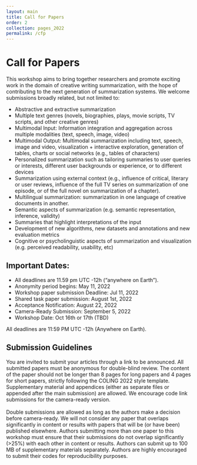 ```yaml
---
layout: main
title: Call for Papers
order: 2
collection: pages_2022
permalink: /cfp
---
```

<!-- # NEW: Present your "Findings of EMNLP" papers at our workshop

We invited the authors of the accepted "Findings of EMNLP" papers to present at our workshop!
We welcome any papers fitted in our workshop CFP topics.
You can submit your papers to our submission system (https://www.softconf.com/emnlp2020/intex-sempar2020/), or directly email us at intex-sempar@googlegroups.com with your paper information.
 -->

# Call for Papers
This workshop aims to bring together researchers and promote exciting work in the domain of creative writing summarization, with the hope of contributing to the next generation of summarization systems. We welcome submissions broadly related, but not limited to:

- Abstractive and extractive summarization
- Multiple text genres (novels, biographies, plays, movie scripts, TV scripts, and other creative genres)
- Multimodal Input: Information integration and aggregation across multiple modalities (text, speech, image, video)
- Multimodal Output: Multimodal summarization including text, speech, image and video, visualization + interactive exploration, generation of tables, charts or social networks (e.g., tables of characters)
- Personalized summarization such as tailoring summaries to user queries or interests, different user backgrounds or experience, or to different devices
- Summarization using external context (e.g., influence of critical, literary or user reviews, influence of the full TV series on summarization of one episode, or of the full novel on summarization of a chapter). 
- Multilingual summarization: summarization in one language of creative documents in another.
- Semantic aspects of summarization (e.g. semantic representation, inference, validity)
- Summaries that highlight interpretations of the input
- Development of new algorithms, new datasets and annotations and new evaluation metrics
- Cognitive or psycholinguistic aspects of summarization and visualization (e.g. perceived readability, usability, etc)


## Important Dates:
- All deadlines are 11.59 pm UTC -12h (“anywhere on Earth”).
- Anonymity period begins: May 11, 2022
- Workshop paper submission Deadline: Jul 11, 2022
- Shared task paper submission: August 1st, 2022
- Acceptance Notification: August 22, 2022 
- Camera-Ready Submission: September 5, 2022
- Workshop Date: Oct 16th or 17th (TBD)

All deadlines are 11:59 PM UTC -12h (Anywhere on Earth).


## Submission Guidelines
You are invited to submit your articles through a link to be announced. All submitted papers must be anonymous for double-blind review. The content of the paper should not be longer than 8 pages for long papers and 4 pages for short papers, strictly following the COLING 2022 style template. Supplementary material and appendices (either as separate files or appended after the main submission) are allowed. We encourage code link submissions for the camera-ready version.
<br><br>
Double submissions are allowed as long as the authors make a decision before camera-ready. We will not consider any paper that overlaps significantly in content or results with papers that will be (or have been) published elsewhere. Authors submitting more than one paper to this workshop must ensure that their submissions do not overlap significantly (>25%) with each other in content or results. Authors can submit up to 100 MB of supplementary materials separately. Authors are highly encouraged to submit their codes for reproducibility purposes.
